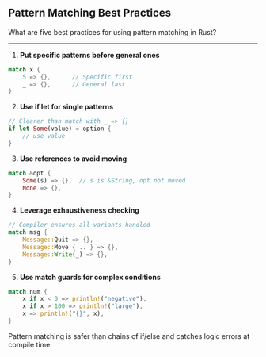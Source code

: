## Pattern Matching Best Practices

What are five best practices for using pattern matching in Rust?

---

1. **Put specific patterns before general ones**
```rust
match x {
    5 => {},      // Specific first
    _ => {},      // General last
}
```

2. **Use if let for single patterns**
```rust
// Clearer than match with _ => {}
if let Some(value) = option {
    // use value
}
```

3. **Use references to avoid moving**
```rust
match &opt {
    Some(s) => {},  // s is &String, opt not moved
    None => {},
}
```

4. **Leverage exhaustiveness checking**
```rust
// Compiler ensures all variants handled
match msg {
    Message::Quit => {},
    Message::Move { .. } => {},
    Message::Write(_) => {},
}
```

5. **Use match guards for complex conditions**
```rust
match num {
    x if x < 0 => println!("negative"),
    x if x > 100 => println!("large"),
    x => println!("{}", x),
}
```

Pattern matching is safer than chains of if/else and catches logic errors at compile time.

